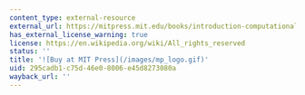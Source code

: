```yaml
---
content_type: external-resource
external_url: https://mitpress.mit.edu/books/introduction-computational-learning-theory
has_external_license_warning: true
license: https://en.wikipedia.org/wiki/All_rights_reserved
status: ''
title: '![Buy at MIT Press](/images/mp_logo.gif)'
uid: 295cadb1-c75d-46e0-8006-e45d8273080a
wayback_url: ''
---
```

